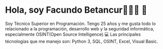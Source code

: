 # Hola, soy Facundo Betancur👨🏻‍💻 👋
Soy Técnico Superior en Programación. Tengo 25 años y me gusta todo lo relacionado a la programación, desarrollo web y la seguridad informática, especialmente OSINT(Open Source Intelligence).💻
Las principales técnologias que me manejo son: Python 3, SQL, OSINT, Excel, Visual Basic.
